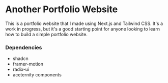 # Another Portfolio Website

This is a portfolio website that I made using Next.js and Tailwind CSS. It's a work in progress, but it's a good starting point for anyone looking to learn how to build a simple portfolio website.

### Dependencies
* shadcn
* framer-motion
* radix-ui
* aceternity components

